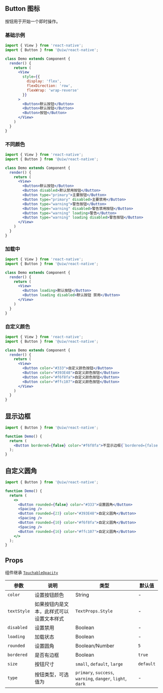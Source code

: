 Button 图标
---

按钮用于开始一个即时操作。

### 基础示例

<!--DemoStart--> 
```jsx
import { View } from 'react-native';
import { Button } from '@uiw/react-native';

class Demo extends Component {
  render() {
    return (
      <View
        style={{
          display: 'flex',
          flexDirection: 'row',
          flexWrap: 'wrap-reverse'
        }}
      >
        <Button>默认按钮</Button>
        <Button>默认按钮</Button>
        <Button>按钮</Button>
      </View>
    )
  }
}
```
<!--End-->

### 不同颜色

<!--DemoStart--> 
```jsx
import { View } from 'react-native';
import { Button } from '@uiw/react-native';

class Demo extends Component {
  render() {
    return (
      <View>
        <Button>默认按钮</Button>
        <Button disabled>默认禁用按钮</Button>
        <Button type="primary">主要按钮</Button>
        <Button type="primary" disabled>主要禁用</Button>
        <Button type="warning">警告按钮</Button>
        <Button type="warning" disabled>警告禁用按钮</Button>
        <Button type="warning" loading>警告</Button>
        <Button type="warning" loading disabled>警告按钮</Button>
      </View>
    )
  }
}
```
<!--End-->

### 加载中

<!--DemoStart--> 
```jsx
import { View } from 'react-native';
import { Button } from '@uiw/react-native';

class Demo extends Component {
  render() {
    return (
      <View>
        <Button loading>默认按钮</Button>
        <Button loading disabled>默认按钮 禁用</Button>
      </View>
    )
  }
}
```
<!--End-->


### 自定义颜色

<!--DemoStart--> 
```jsx
import { View } from 'react-native';
import { Button } from '@uiw/react-native';

class Demo extends Component {
  render() {
    return (
      <View>
        <Button color="#333">自定义颜色按钮</Button>
        <Button color="#393E48">自定义颜色按钮</Button>
        <Button color="#f6f8fa">自定义颜色按钮</Button>
        <Button color="#ffc107">自定义颜色按钮</Button>
      </View>
    )
  }
}
```
<!--End-->


## 显示边框

```jsx
import { Button } from '@uiw/react-native';

function Demo() {
  return (
    <Button bordered={false} color="#f6f8fa">不显示边框{`bordered={false}`}</Button>
  );
}
```

## 自定义圆角

```jsx
import { Button } from '@uiw/react-native';

function Demo() {
  return (
    <>
      <Button rounded={false} color="#333">设置圆角</Button>
      <Spacing />
      <Button rounded={23} color="#393E48">自定义圆角</Button>
      <Spacing />
      <Button rounded={10} color="#f6f8fa">自定义圆角</Button>
      <Spacing />
      <Button rounded={16} color="#ffc107">自定义圆角</Button>
    </>
  );
}
```

## Props

组件继承 [`TouchableOpacity`](https://facebook.github.io/react-native/docs/touchableopacity#docsNav)

| 参数 | 说明 | 类型 | 默认值 |
|------|------|-----|------|
| `color` | 设置按钮颜色 | String | - |
| `textStyle` | 如果按钮内是文本，此样式可以设置文本样式 | `TextProps.Style` | - |
| `disabled` | 设置禁用 | Boolean | - |
| `loading` | 加载状态 | Boolean | - |
| `rounded` | 设置圆角 | Boolean/Number | `5` |
| `bordered` | 是否有边框 | Boolean | `true` |
| `size` | 按钮尺寸 | `small`, `default`, `large` | `default` |
| `type` | 按钮类型，可选值为 | `primary`, `success`, `warning`, `danger`, `light`, `dark` | - |

